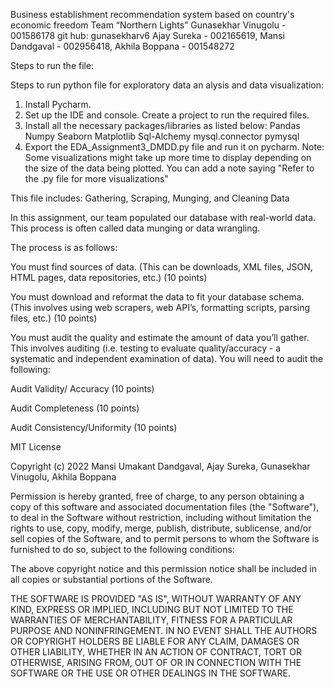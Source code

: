 Business establishment recommendation system based on country's economic freedom Team “Northern Lights” Gunasekhar Vinugolu - 001586178 git hub: gunasekharv6 Ajay Sureka - 002165619, Mansi Dandgaval - 002956418, Akhila Boppana - 001548272

Steps to run the file:

Steps to run python file for exploratory data an alysis and data visualization:
1. Install Pycharm.
2. Set up the IDE and console.
   Create a project to run the required files.
3. Install all the necessary packages/libraries as listed below:
    Pandas
    Numpy
    Seaborn
    Matplotlib
    Sql-Alchemy
    mysql.connector
    pymysql
4. Export the EDA_Assignment3_DMDD.py file and run it on pycharm.
Note:
Some visualizations might take up more time to display depending on the size of the data being plotted.
You can add a note saying "Refer to the .py file for more visualizations" 

This file includes:
Gathering, Scraping, Munging, and Cleaning Data

In this assignment, our team populated our database with real-world data. This process is often called data munging or data wrangling.

The process is as follows:

You must find sources of data. (This can be downloads, XML files, JSON, HTML pages, data repositories, etc.) (10 points)

You must download and reformat the data to fit your database schema. (This involves using web scrapers, web API’s, formatting scripts, parsing files, etc.) (10 points)

You must audit the quality and estimate the amount of data you’ll gather. This involves auditing (i.e. testing to evaluate quality/accuracy - a systematic and independent examination of data). You will need to audit the following:

Audit Validity/ Accuracy (10 points)

Audit Completeness (10 points)

Audit Consistency/Uniformity (10 points)

MIT License

Copyright (c) 2022 Mansi Umakant Dandgaval, Ajay Sureka, Gunasekhar Vinugolu, Akhila Boppana

Permission is hereby granted, free of charge, to any person obtaining a copy of this software and associated documentation files (the "Software"), to deal in the Software without restriction, including without limitation the rights to use, copy, modify, merge, publish, distribute, sublicense, and/or sell copies of the Software, and to permit persons to whom the Software is furnished to do so, subject to the following conditions:

The above copyright notice and this permission notice shall be included in all copies or substantial portions of the Software.

THE SOFTWARE IS PROVIDED "AS IS", WITHOUT WARRANTY OF ANY KIND, EXPRESS OR IMPLIED, INCLUDING BUT NOT LIMITED TO THE WARRANTIES OF MERCHANTABILITY, FITNESS FOR A PARTICULAR PURPOSE AND NONINFRINGEMENT. IN NO EVENT SHALL THE AUTHORS OR COPYRIGHT HOLDERS BE LIABLE FOR ANY CLAIM, DAMAGES OR OTHER LIABILITY, WHETHER IN AN ACTION OF CONTRACT, TORT OR OTHERWISE, ARISING FROM, OUT OF OR IN CONNECTION WITH THE SOFTWARE OR THE USE OR OTHER DEALINGS IN THE SOFTWARE.
